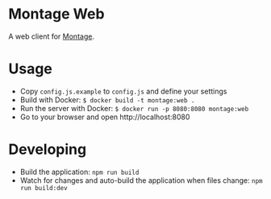 # Montage Web

A web client for [Montage](https://medium.com/@edbice/montage-open-source-video-annotation-at-meedan-743f9dea849).

# Usage

* Copy `config.js.example` to `config.js` and define your settings
* Build with Docker: `$ docker build -t montage:web .`
* Run the server with Docker: `$ docker run -p 8080:8080 montage:web`
* Go to your browser and open http://localhost:8080

# Developing

* Build the application: `npm run build`
* Watch for changes and auto-build the application when files change: `npm run build:dev`
